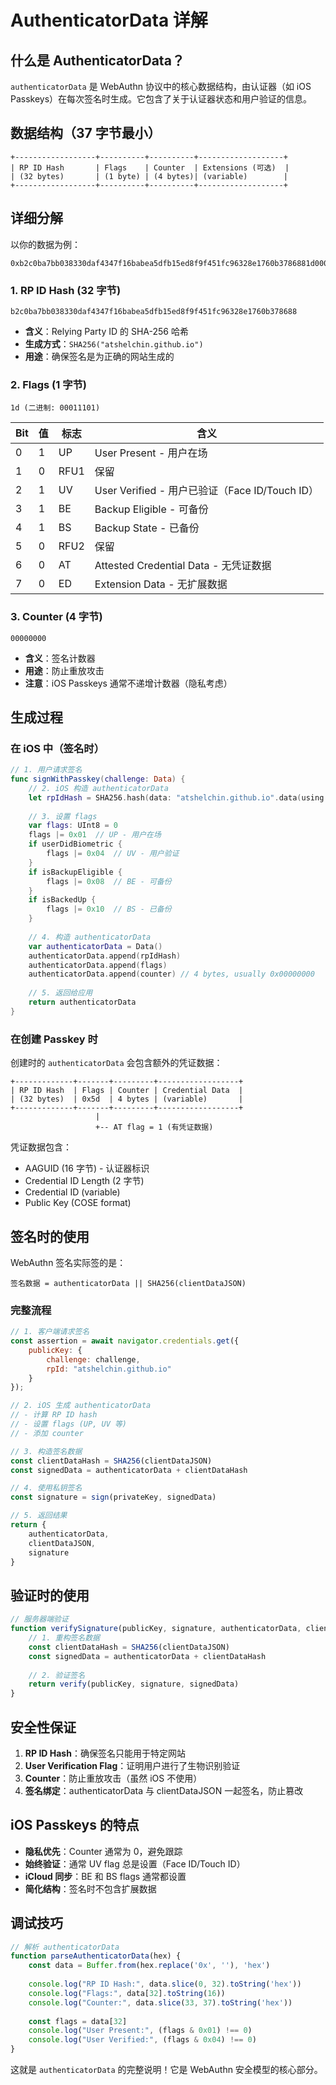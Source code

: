 # AuthenticatorData 详解

## 什么是 AuthenticatorData？

`authenticatorData` 是 WebAuthn 协议中的核心数据结构，由认证器（如 iOS Passkeys）在每次签名时生成。它包含了关于认证器状态和用户验证的信息。

## 数据结构（37 字节最小）

```
+------------------+----------+----------+-------------------+
| RP ID Hash       | Flags    | Counter  | Extensions (可选)  |
| (32 bytes)       | (1 byte) | (4 bytes)| (variable)        |
+------------------+----------+----------+-------------------+
```

## 详细分解

以你的数据为例：
```
0xb2c0ba7bb038330daf4347f16babea5dfb15ed8f9f451fc96328e1760b3786881d00000000
```

### 1. RP ID Hash (32 字节)
```
b2c0ba7bb038330daf4347f16babea5dfb15ed8f9f451fc96328e1760b378688
```
- **含义**：Relying Party ID 的 SHA-256 哈希
- **生成方式**：`SHA256("atshelchin.github.io")`
- **用途**：确保签名是为正确的网站生成的

### 2. Flags (1 字节)
```
1d (二进制: 00011101)
```

| Bit | 值 | 标志 | 含义 |
|-----|---|------|-----|
| 0 | 1 | UP | User Present - 用户在场 |
| 1 | 0 | RFU1 | 保留 |
| 2 | 1 | UV | User Verified - 用户已验证（Face ID/Touch ID）|
| 3 | 1 | BE | Backup Eligible - 可备份 |
| 4 | 1 | BS | Backup State - 已备份 |
| 5 | 0 | RFU2 | 保留 |
| 6 | 0 | AT | Attested Credential Data - 无凭证数据 |
| 7 | 0 | ED | Extension Data - 无扩展数据 |

### 3. Counter (4 字节)
```
00000000
```
- **含义**：签名计数器
- **用途**：防止重放攻击
- **注意**：iOS Passkeys 通常不递增计数器（隐私考虑）

## 生成过程

### 在 iOS 中（签名时）

```swift
// 1. 用户请求签名
func signWithPasskey(challenge: Data) {
    // 2. iOS 构造 authenticatorData
    let rpIdHash = SHA256.hash(data: "atshelchin.github.io".data(using: .utf8)!)
    
    // 3. 设置 flags
    var flags: UInt8 = 0
    flags |= 0x01  // UP - 用户在场
    if userDidBiometric {
        flags |= 0x04  // UV - 用户验证
    }
    if isBackupEligible {
        flags |= 0x08  // BE - 可备份
    }
    if isBackedUp {
        flags |= 0x10  // BS - 已备份
    }
    
    // 4. 构造 authenticatorData
    var authenticatorData = Data()
    authenticatorData.append(rpIdHash)
    authenticatorData.append(flags)
    authenticatorData.append(counter) // 4 bytes, usually 0x00000000
    
    // 5. 返回给应用
    return authenticatorData
}
```

### 在创建 Passkey 时

创建时的 `authenticatorData` 会包含额外的凭证数据：

```
+-------------+-------+---------+------------------+
| RP ID Hash  | Flags | Counter | Credential Data  |
| (32 bytes)  | 0x5d  | 4 bytes | (variable)       |
+-------------+-------+---------+------------------+
                   |
                   +-- AT flag = 1 (有凭证数据)
```

凭证数据包含：
- AAGUID (16 字节) - 认证器标识
- Credential ID Length (2 字节)
- Credential ID (variable)
- Public Key (COSE format)

## 签名时的使用

WebAuthn 签名实际签的是：
```
签名数据 = authenticatorData || SHA256(clientDataJSON)
```

### 完整流程

```javascript
// 1. 客户端请求签名
const assertion = await navigator.credentials.get({
    publicKey: {
        challenge: challenge,
        rpId: "atshelchin.github.io"
    }
});

// 2. iOS 生成 authenticatorData
// - 计算 RP ID hash
// - 设置 flags (UP, UV 等)
// - 添加 counter

// 3. 构造签名数据
const clientDataHash = SHA256(clientDataJSON)
const signedData = authenticatorData + clientDataHash

// 4. 使用私钥签名
const signature = sign(privateKey, signedData)

// 5. 返回结果
return {
    authenticatorData,
    clientDataJSON,
    signature
}
```

## 验证时的使用

```javascript
// 服务器端验证
function verifySignature(publicKey, signature, authenticatorData, clientDataJSON) {
    // 1. 重构签名数据
    const clientDataHash = SHA256(clientDataJSON)
    const signedData = authenticatorData + clientDataHash
    
    // 2. 验证签名
    return verify(publicKey, signature, signedData)
}
```

## 安全性保证

1. **RP ID Hash**：确保签名只能用于特定网站
2. **User Verification Flag**：证明用户进行了生物识别验证
3. **Counter**：防止重放攻击（虽然 iOS 不使用）
4. **签名绑定**：authenticatorData 与 clientDataJSON 一起签名，防止篡改

## iOS Passkeys 的特点

- **隐私优先**：Counter 通常为 0，避免跟踪
- **始终验证**：通常 UV flag 总是设置（Face ID/Touch ID）
- **iCloud 同步**：BE 和 BS flags 通常都设置
- **简化结构**：签名时不包含扩展数据

## 调试技巧

```javascript
// 解析 authenticatorData
function parseAuthenticatorData(hex) {
    const data = Buffer.from(hex.replace('0x', ''), 'hex')
    
    console.log("RP ID Hash:", data.slice(0, 32).toString('hex'))
    console.log("Flags:", data[32].toString(16))
    console.log("Counter:", data.slice(33, 37).toString('hex'))
    
    const flags = data[32]
    console.log("User Present:", (flags & 0x01) !== 0)
    console.log("User Verified:", (flags & 0x04) !== 0)
}
```

这就是 `authenticatorData` 的完整说明！它是 WebAuthn 安全模型的核心部分。